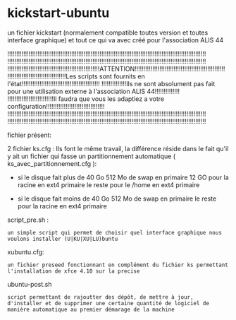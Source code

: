 kickstart-ubuntu
================

un fichier kickstart (normalement compatible toutes version et toutes interface graphique) et tout ce qui va avec créé pour l'association ALIS 44

!!!!!!!!!!!!!!!!!!!!!!!!!!!!!!!!!!!!!!!!!!!!!!!!!!!!!!!!!!!!!!!!!!!!!!!!!!!!!!!!!!!!!!!!!!!!!!!!!!!!!!!!!!!!!!!!
!!!!!!!!!!!!!!!!!!!!!!!!!!!!!!!!!!!!!!!!!!!!!!!!!!!!!!!!!!!!!!!!!!!!!!!!!!!!!!!!!!!!!!!!!!!!!!!!!!!!!!!!!!!!!!!!
!!!!!!!!!!!!!!!!!!!!!!!!!!!!!!!!!!!!!!!!!!!!!!!!!!!!ATTENTION!!!!!!!!!!!!!!!!!!!!!!!!!!!!!!!!!!!!!!!!!!!!!!!!!!!
!!!!!!!!!!!!!!!!!!!!!!!!!!!!!!!!!Les scripts sont fournits en l'état!!!!!!!!!!!!!!!!!!!!!!!!!!!!!!!!!!!!!!!!!!!!
!!!!!!!!!!!!!!Ils ne sont absolument pas fait pour une utilisation externe à l'association ALIS 44!!!!!!!!!!!!!!
!!!!!!!!!!!!!!!!!!!!!!!!!!Il faudra que vous les adaptiez a votre configuration!!!!!!!!!!!!!!!!!!!!!!!!!!!!!!!!!
!!!!!!!!!!!!!!!!!!!!!!!!!!!!!!!!!!!!!!!!!!!!!!!!!!!!!!!!!!!!!!!!!!!!!!!!!!!!!!!!!!!!!!!!!!!!!!!!!!!!!!!!!!!!!!!!
!!!!!!!!!!!!!!!!!!!!!!!!!!!!!!!!!!!!!!!!!!!!!!!!!!!!!!!!!!!!!!!!!!!!!!!!!!!!!!!!!!!!!!!!!!!!!!!!!!!!!!!!!!!!!!!!

fichier présent:

2 fichier ks.cfg : Ils font le même travail, la différence réside dans le fait qu'il y ait un fichier qui fasse un partitionnement automatique ( ks_avec_partitionnement.cfg ):
 - si le disque fait plus de 40 Go
	512 Mo de swap en primaire
	12 GO pour la racine en ext4 primaire
	le reste pour le /home en ext4 primaire
	
 - si le disque fait moins de 40 Go
	512 Mo de swap en primaire
	le reste pour la racine en ext4 primaire

script_pre.sh :

	un simple script qui permet de choisir quel interface graphique nous voulons installer (U|KU|XU|LU)buntu
	
xubuntu.cfg:
	
	un fichier preseed fonctionnant en complément du fichier ks permettant l'installation de xfce 4.10 sur la precise
	
ubuntu-post.sh

	script permettant de rajoutter des dépôt, de mettre à jour, d'installer et de supprimer une certaine quantité de logiciel de manière automatique au premier démarage de la machine
